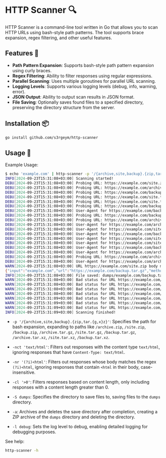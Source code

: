 # HTTP Scanner 🔍

HTTP Scanner is a command-line tool written in Go that allows you to scan HTTP URLs using bash-style path patterns. The tool supports brace expansion, regex filtering, and other useful features.

## Features 🌟

- **Path Pattern Expansion**: Supports bash-style path pattern expansion using curly braces.
- **Regex Filtering**: Ability to filter responses using regular expressions.
- **Parallel Scanning**: Uses multiple goroutines for parallel URL scanning.
- **Logging Levels**: Supports various logging levels (debug, info, warning, error).
- **JSON Output**: Ability to output scan results in JSON format.
- **File Saving**: Optionally saves found files to a specified directory, preserving the directory structure from the server.

## Installation 📦

```bash
go install github.com/s3rgeym/http-scanner
```

## Usage 🚀

Example Usage:

```bash
$ echo 'example.com' | http-scanner -p '/{archive,site,backup}.{zip,tar.{g,x}z}' -nct 'text/html' -nr '(?i)<html' -cl '>0' -S dumps -a -l debug
INFO[2024-09-23T15:31:08+03:00] Scanning started!
DEBU[2024-09-23T15:31:08+03:00] Probing URL: https://example.com/site.zip
DEBU[2024-09-23T15:31:08+03:00] Probing URL: https://example.com/archive.tar.gz
DEBU[2024-09-23T15:31:08+03:00] Probing URL: https://example.com/backup.tar.xz
DEBU[2024-09-23T15:31:08+03:00] Probing URL: https://example.com/site.tar.gz
DEBU[2024-09-23T15:31:08+03:00] Probing URL: https://example.com/site.tar.xz
DEBU[2024-09-23T15:31:08+03:00] Probing URL: https://example.com/backup.zip
DEBU[2024-09-23T15:31:08+03:00] User-Agent for https://example.com/backup.zip: Mozilla/5.0 (Windows NT 10.0; Win64; x64) AppleWebKit/537.36 (KHTML, like Gecko) Chrome/125.0.0.0 Safari/537.36
DEBU[2024-09-23T15:31:08+03:00] Probing URL: https://example.com/backup.tar.gz
DEBU[2024-09-23T15:31:08+03:00] Probing URL: https://example.com/archive.zip
DEBU[2024-09-23T15:31:08+03:00] User-Agent for https://example.com/archive.zip: Mozilla/5.0 (Macintosh; Intel Mac OS X 10_15_7) AppleWebKit/537.36 (KHTML, like Gecko) Chrome/102.0.0.0 Safari/537.36
DEBU[2024-09-23T15:31:08+03:00] User-Agent for https://example.com/site.zip: Mozilla/5.0 (Macintosh; Intel Mac OS X 10_15_7) AppleWebKit/537.36 (KHTML, like Gecko) Chrome/122.0.0.0 Safari/537.36
DEBU[2024-09-23T15:31:08+03:00] User-Agent for https://example.com/backup.tar.gz: Mozilla/5.0 (Macintosh; Intel Mac OS X 10_15_7) AppleWebKit/537.36 (KHTML, like Gecko) Chrome/121.0.0.0 Safari/537.36
DEBU[2024-09-23T15:31:08+03:00] User-Agent for https://example.com/site.tar.gz: Mozilla/5.0 (Macintosh; Intel Mac OS X 10_15_7) AppleWebKit/537.36 (KHTML, like Gecko) Chrome/93.0.0.0 Safari/537.36
DEBU[2024-09-23T15:31:08+03:00] User-Agent for https://example.com/site.tar.xz: Mozilla/5.0 (Macintosh; Intel Mac OS X 10_15_7) AppleWebKit/537.36 (KHTML, like Gecko) Chrome/116.0.0.0 Safari/537.36
DEBU[2024-09-23T15:31:08+03:00] User-Agent for https://example.com/backup.tar.xz: Mozilla/5.0 (Macintosh; Intel Mac OS X 10_15_7) AppleWebKit/537.36 (KHTML, like Gecko) Chrome/121.0.0.0 Safari/537.36
DEBU[2024-09-23T15:31:08+03:00] User-Agent for https://example.com/archive.tar.gz: Mozilla/5.0 (X11; Linux x86_64) AppleWebKit/537.36 (KHTML, like Gecko) Chrome/91.0.0.0 Safari/537.36
DEBU[2024-09-23T15:31:08+03:00] Probing URL: https://example.com/archive.tar.xz
DEBU[2024-09-23T15:31:08+03:00] User-Agent for https://example.com/archive.tar.xz: Mozilla/5.0 (X11; Linux x86_64) AppleWebKit/537.36 (KHTML, like Gecko) Chrome/125.0.0.0 Safari/537.36
WARN[2024-09-23T15:31:08+03:00] URL https://example.com/site.zip body matches not-allowed regex (?i)<html
{"input":"example.com","url":"https://example.com/backup.tar.gz","method":"GET","host":"example.com","path":"/backup.tar.gz","completion_date":"2024-09-23T15:31:08+03:00","status":200,"content_type":"application/octet-stream","content_length":1517,"ip":"120.34.56.78"}
INFO[2024-09-23T15:31:08+03:00] File saved: dumps/example.com/backup.tar.gz
WARN[2024-09-23T15:31:08+03:00] Bad status for URL https://example.com/site.tar.gz: 404
WARN[2024-09-23T15:31:08+03:00] Bad status for URL https://example.com/archive.tar.gz: 404
WARN[2024-09-23T15:31:08+03:00] Bad status for URL https://example.com/archive.zip: 404
WARN[2024-09-23T15:31:08+03:00] Bad status for URL https://example.com/backup.zip: 404
WARN[2024-09-23T15:31:09+03:00] Bad status for URL https://example.com/site.tar.xz: 404
WARN[2024-09-23T15:31:09+03:00] Bad status for URL https://example.com/backup.tar.xz: 404
WARN[2024-09-23T15:31:09+03:00] Bad status for URL https://example.com/archive.tar.xz: 404
INFO[2024-09-23T15:31:09+03:00] Scanning finished!
```

- `-p '/{archive,site,backup}.{zip,tar.{g,x}z}'`: Specifies the path for bash expansion, expanding to paths like `/archive.zip`, `/site.zip`, `/backup.zip`, `/archive.tar.gz`, `/site.tar.gz`, `/backup.tar.gz`, `/archive.tar.xz`, `/site.tar.xz`, `/backup.tar.xz`.

- `-nct 'text/html'`: Filters out responses with the content type `text/html`, ignoring responses that have `Content-Type: text/html`.

- `-nr '(?i)<html'`: Filters out responses whose body matches the regex `(?i)<html`, ignoring responses that contain `<html` in their body, case-insensitive.

- `-cl '>0'`: Filters responses based on content length, only including responses with a content length greater than 0.

- `-S dumps`: Specifies the directory to save files to, saving files to the `dumps` directory.

- `-a`: Archives and deletes the save directory after completion, creating a ZIP archive of the `dumps` directory and deleting the directory.

- `-l debug`: Sets the log level to debug, enabling detailed logging for debugging purposes.

See help:

```bash
http-scanner -h
```
